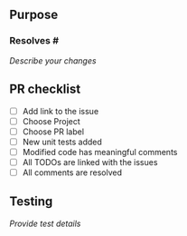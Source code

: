 ## Purpose
### Resolves #<!--- insert your issue number here -->

_Describe your changes_

## PR checklist
- [ ] Add link to the issue
- [ ] Choose Project
- [ ] Choose PR label
- [ ] New unit tests added
- [ ] Modified code has meaningful comments
- [ ] All TODOs are linked with the issues
- [ ] All comments are resolved

## Testing
_Provide test details_
